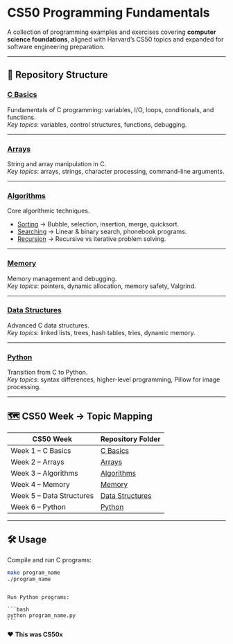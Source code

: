 # CS50 Programming Fundamentals

A collection of programming examples and exercises covering **computer science foundations**, aligned with Harvard’s CS50 topics and expanded for software engineering preparation.

---

## 📂 Repository Structure

### [C Basics](./c-basics/README.md)

Fundamentals of C programming: variables, I/O, loops, conditionals, and functions.  
_Key topics_: variables, control structures, functions, debugging.

---

### [Arrays](./arrays/README.md)

String and array manipulation in C.  
_Key topics_: arrays, strings, character processing, command-line arguments.

---

### [Algorithms](./algorithms)

Core algorithmic techniques.

- [Sorting](./algorithms/sorting/README.md) → Bubble, selection, insertion, merge, quicksort.
- [Searching](./algorithms/searching) → Linear & binary search, phonebook programs.
- [Recursion](./algorithms/recursion/README.md) → Recursive vs iterative problem solving.

---

### [Memory](./memory/README.md)

Memory management and debugging.  
_Key topics_: pointers, dynamic allocation, memory safety, Valgrind.

---

### [Data Structures](./data-structures/README.md)

Advanced C data structures.  
_Key topics_: linked lists, trees, hash tables, tries, dynamic memory.

---

### [Python](./python/README.md)

Transition from C to Python.  
_Key topics_: syntax differences, higher-level programming, Pillow for image processing.

---

## 🗺️ CS50 Week → Topic Mapping

| CS50 Week                | Repository Folder                              |
| ------------------------ | ---------------------------------------------- |
| Week 1 – C Basics        | [C Basics](./c-basics/README.md)               |
| Week 2 – Arrays          | [Arrays](./arrays/README.md)                   |
| Week 3 – Algorithms      | [Algorithms](./algorithms)                     |
| Week 4 – Memory          | [Memory](./memory/README.md)                   |
| Week 5 – Data Structures | [Data Structures](./data-structures/README.md) |
| Week 6 – Python          | [Python](./python/README.md)                   |

---

## 🛠️ Usage

Compile and run C programs:

```bash
make program_name
./program_name
```

````

Run Python programs:

```bash
python program_name.py
```

````

❤️ **This was CS50x**
